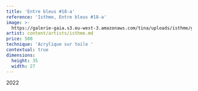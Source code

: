 ```yaml
---
title: 'Entre bleus #18-a'
reference: 'Isthme, Entre bleus #18-a'
image: >-
  https://galerie-gaia.s3.eu-west-3.amazonaws.com/tina/uploads/isthme/galerie-gaia-isthme-entre-bleus-9-35x27cm.jpg
artist: content/artists/isthme.md
price: 500
technique: 'Acrylique sur toile '
contextual: true
dimensions:
  height: 35
  width: 27
---
```


2022
